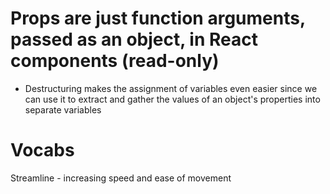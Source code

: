 # Props are just function arguments, passed as an object, in React components (read-only)

- Destructuring makes the assignment of variables even easier since we can use it to extract
  and gather the values of an object's properties into separate variables

# Vocabs
Streamline - increasing speed and ease of movement
